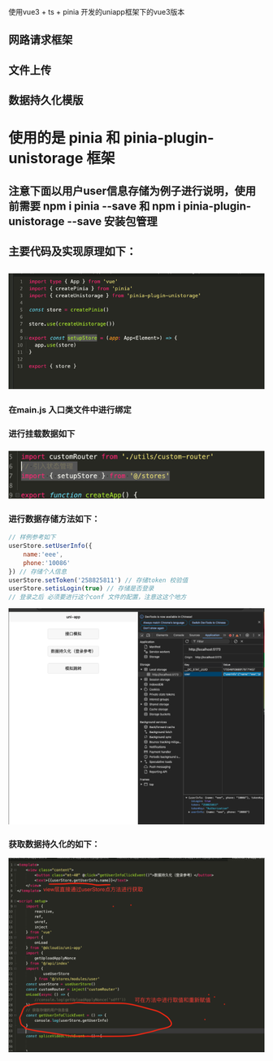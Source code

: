 使用vue3 + ts + pinia 开发的uniapp框架下的vue3版本

## 网路请求框架
## 文件上传
## 数据持久化模版

# 使用的是 pinia 和 pinia-plugin-unistorage 框架
## 注意下面以用户user信息存储为例子进行说明，使用前需要 npm i pinia --save 和  npm i pinia-plugin-unistorage --save 安装包管理
## 主要代码及实现原理如下：
## ![](README_files/3.png)
 ###  在main.js 入口类文件中进行绑定
 ###  进行挂载数据如下
 ### ![](README_files/2.png)
 ###  进行数据存储方法如下：
```javascript
// 样例参考如下
userStore.setUserInfo({
	name:'eee',
	phone:'10086'
}) // 存储个人信息
userStore.setToken('258825811') // 存储token 校验值
userStore.setisLogin(true) // 存储是否登录
// 登录之后 必须要进行这个conf 文件的配置，注意这这个地方
```
![](README_files/1.png)
 ### 获取数据持久化的如下：
 ![](README_files/4.png)
